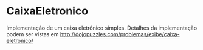 # CaixaEletronico

Implementação de um caixa eletrônico simples. Detalhes da implementação podem ser vistas em http://dojopuzzles.com/problemas/exibe/caixa-eletronico/
